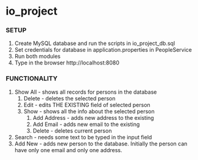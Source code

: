 # io_project
<h3>SETUP</h3>
<ol>
<li>Create MySQL database and run the scripts in io_project_db.sql</li>
<li>Set credentials for database in application.properties in PeopleService</li>
<li>Run both modules</li>
<li>Type in the browser http://localhost:8080</li>
</ol>
<h3>FUNCTIONALITY</h3>
<ol>
<li>Show All - shows all records for persons in the database
   <ol><li>Delete - deletes the selected person</li>
   <li>Edit - edits THE EXISTING field of selected person</li>
   <li>Show - shows all the info about the selected person
     <ol><li>Add Address - adds new address to the existing</li>
     <li>Add Email - adds new email to the existing</li>
     <li>Delete - deletes current person</li>
      </ol></li></ol></li>
<li>Search - needs some text to be typed in the input field</li>
<li>Add New - adds new person to the database. Initially the person can have only one email and only one address.</li>
</ol>
